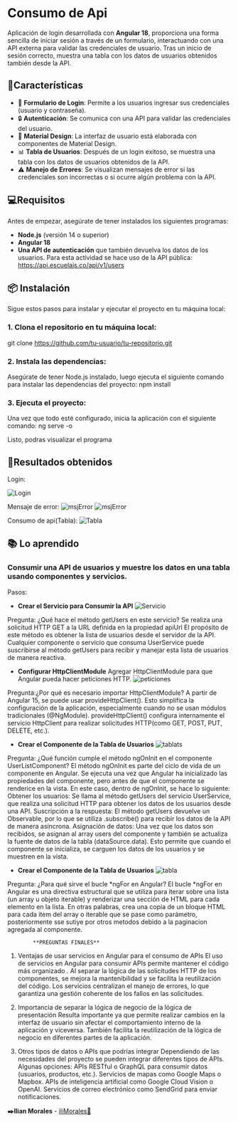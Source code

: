 
# Consumo de Api

Aplicación de login desarrollada con **Angular 18**, proporciona una forma sencilla de iniciar sesión a través de un formulario, interactuando con una API externa para validar las credenciales de usuario.
Tras un inicio de sesión correcto, muestra una tabla con los datos de usuarios obtenidos también desde la API. 

## 🚀Características

- 📝 **Formulario de Login**: Permite a los usuarios ingresar sus credenciales (usuario y contraseña).
- 🔒 **Autenticación**: Se comunica con una API para validar las credenciales del usuario.
- 🎨 **Material Design**: La interfaz de usuario está elaborada con componentes de Material Design.
- 📊 **Tabla de Usuarios**: Después de un login exitoso, se muestra una tabla con los datos de usuarios obtenidos de la API.
- ⚠️ **Manejo de Errores**: Se visualizan mensajes de error si las credenciales son incorrectas o si ocurre algún problema con la API.


## 💻Requisitos

Antes de empezar, asegúrate de tener instalados los siguientes programas:

- **Node.js** (versión 14 o superior)
- **Angular 18**
- **Una API de autenticación** que también devuelva los datos de los usuarios.
Para esta actividad se hace uso de la API pública: https://api.escuelajs.co/api/v1/users

## 📦 Instalación

Sigue estos pasos para instalar y ejecutar el proyecto en tu máquina local:

### 1. Clona el repositorio en tu máquina local:

   git clone https://github.com/tu-usuario/tu-repositorio.git

### 2. Instala las dependencias:
Asegúrate de tener Node.js instalado, luego ejecuta el siguiente comando para instalar las dependencias del proyecto:
    npm install

### 3. Ejecuta el proyecto:
Una vez que todo esté configurado, inicia la aplicación con el siguiente comando:
    ng serve -o

Listo, podras visualizar el programa 

## 📌Resultados obtenidos

Login:

![Login](src/assets/img/Login.png)

Mensaje de error:
![msjError](src/assets/img/Error1.png)
![msjError](src/assets/img/Error2.png)

Consumo de api(Tabla):
![Tabla](src/assets/img/Home.png)

## 📚 Lo aprendido

### Consumir una API de usuarios y muestre los datos en una tabla usando componentes y servicios.
Pasos: 

- **Crear el Servicio para Consumir la API**
![Servicio](src/assets/img/servicio.png)

Pregunta: ¿Qué hace el método getUsers en este servicio?
Se realiza una solicitud HTTP GET a la URL definida en la propiedad apiUrl
El propósito de este método es obtener la lista de usuarios desde el servidor de la API. Cualquier componente o servicio que consuma UserService puede suscribirse al método getUsers para recibir y manejar esta lista de usuarios de manera reactiva.


- **Configurar HttpClientModule**
Agregar HttpClientModule para que Angular pueda hacer peticiones HTTP.
![peticiones](src/assets/img/peticiones.png)

Pregunta:¿Por qué es necesario importar HttpClientModule?
A partir de Angular 15, se puede usar provideHttpClient(). Esto simplifica la configuración de la aplicación, especialmente cuando no se usan módulos tradicionales (@NgModule).
provideHttpClient() configura internamente el servicio HttpClient para realizar solicitudes HTTP(como GET, POST, PUT, DELETE, etc.).


- **Crear el Componente de la Tabla de Usuarios**
![tablats](src/assets/img/tablats.png)

Pregunta: ¿Qué función cumple el método ngOnInit en el componente UserListComponent?
El método ngOnInit es parte del ciclo de vida de un componente en Angular. Se ejecuta una vez que Angular ha inicializado las propiedades del componente, pero antes de que el componente se renderice en la vista.
En este caso, dentro de ngOnInit, se hace lo siguiente:
Obtener los usuarios: Se llama al método getUsers del servicio UserService, que realiza una solicitud HTTP para obtener los datos de los usuarios desde una API.
Suscripción a la respuesta: El método getUsers devuelve un Observable, por lo que se utiliza .subscribe() para recibir los datos de la API de manera asíncrona.
Asignación de datos: Una vez que los datos son recibidos, se asignan al array users del componente y también se actualiza la fuente de datos de la tabla (dataSource.data).
Esto permite que cuando el componente se inicializa, se carguen los datos de los usuarios y se muestren en la vista.

- **Crear el Componente de la Tabla de Usuarios**
![tabla](src/assets/img/tabla.png)

Pregunta: ¿Para qué sirve el bucle *ngFor en Angular? 
El bucle *ngFor en Angular es una directiva estructural que se utiliza para iterar sobre una lista (un array u objeto iterable) y renderizar una sección de HTML para cada elemento en la lista. En otras palabras, crea una copia de un bloque HTML para cada item del array o iterable que se pase como parámetro, posteriormente sse sutiye por otros metodos debido a la paginacion agregada al componente.



            **PREGUNTAS FINALES**
1. Ventajas de usar servicios en Angular para el consumo de APIs
El uso de servicios en Angular para consumir APIs permite mantener el código más organizado . Al separar la lógica de las solicitudes HTTP de los componentes, se mejora la mantenibilidad y se facilita la reutilización del código. Los servicios centralizan el manejo de errores, lo que garantiza una gestión coherente de los fallos en las solicitudes.

2. Importancia de separar la lógica de negocio de la lógica de presentación
Resulta importante ya que permite realizar cambios en la interfaz de usuario sin afectar el comportamiento interno de la aplicación y viceversa. También facilita la reutilización de la lógica de negocio en diferentes partes de la aplicación. 

3. Otros tipos de datos o APIs que podrías integrar
Dependiendo de las necesidades del proyecto se pueden integrar diferentes tipos de APIs. Algunas opciones:
APIs RESTful o GraphQL para consumir datos (usuarios, productos, etc.).
Servicios de mapas como Google Maps o Mapbox.
APIs de inteligencia artificial como Google Cloud Vision o OpenAI.
Servicios de correo electrónico como SendGrid para enviar notificaciones.

**✒️Ilian Morales** - [iliMorales💜](https://github.com/Ilimm9)